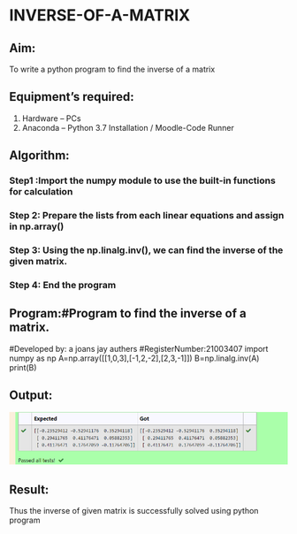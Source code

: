 # INVERSE-OF-A-MATRIX
## Aim:
To write a python program to find the inverse of a matrix
## Equipment’s required:
1. 	Hardware – PCs
2. 	Anaconda – Python 3.7 Installation / Moodle-Code Runner
## Algorithm:
### Step1 :Import the numpy module to use the built-in functions for calculation 
### Step 2: Prepare the lists from each linear equations and assign in np.array()
### Step 3: Using the np.linalg.inv(), we can find the inverse of the given matrix.
### Step 4: End the program

## Program:#Program to find the inverse of a matrix.
#Developed by: a joans jay authers
#RegisterNumber:21003407
import numpy as np
A=np.array([[1,0,3],[-1,2,-2],[2,3,-1]])
B=np.linalg.inv(A)
print(B)
## Output:
![output](img2.png)
## Result:
Thus the inverse of given matrix is successfully solved using python program

